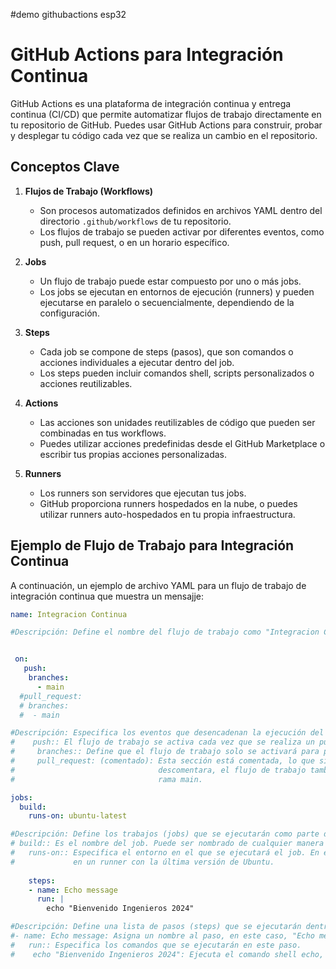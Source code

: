 #demo githubactions esp32

# GitHub Actions para Integración Continua

GitHub Actions es una plataforma de integración continua y entrega continua (CI/CD) que permite automatizar flujos de trabajo directamente en tu repositorio de GitHub. Puedes usar GitHub Actions para construir, probar y desplegar tu código cada vez que se realiza un cambio en el repositorio.

## Conceptos Clave

1. **Flujos de Trabajo (Workflows)**
   - Son procesos automatizados definidos en archivos YAML dentro del directorio `.github/workflows` de tu repositorio.
   - Los flujos de trabajo se pueden activar por diferentes eventos, como push, pull request, o en un horario específico.

2. **Jobs**
   - Un flujo de trabajo puede estar compuesto por uno o más jobs.
   - Los jobs se ejecutan en entornos de ejecución (runners) y pueden ejecutarse en paralelo o secuencialmente, dependiendo de la configuración.

3. **Steps**
   - Cada job se compone de steps (pasos), que son comandos o acciones individuales a ejecutar dentro del job.
   - Los steps pueden incluir comandos shell, scripts personalizados o acciones reutilizables.

4. **Actions**
   - Las acciones son unidades reutilizables de código que pueden ser combinadas en tus workflows.
   - Puedes utilizar acciones predefinidas desde el GitHub Marketplace o escribir tus propias acciones personalizadas.

5. **Runners**
   - Los runners son servidores que ejecutan tus jobs.
   - GitHub proporciona runners hospedados en la nube, o puedes utilizar runners auto-hospedados en tu propia infraestructura.

## Ejemplo de Flujo de Trabajo para Integración Continua

A continuación, un ejemplo de archivo YAML para un flujo de trabajo de integración continua que muestra un mensajje:

```yaml
name: Integracion Continua

#Descripción: Define el nombre del flujo de trabajo como "Integracion Continua". Este nombre aparece en la interfaz de GitHub #Actions y ayuda a identificar el flujo de trabajo en la lista de workflows.


 on:
   push:
    branches:
      - main
  #pull_request:
  # branches:
  #  - main

#Descripción: Especifica los eventos que desencadenan la ejecución del flujo de trabajo.
#    push:: El flujo de trabajo se activa cada vez que se realiza un push a la rama main.
#     branches:: Define que el flujo de trabajo solo se activará para push en la rama main.
#     pull_request: (comentado): Esta sección está comentada, lo que significa que actualmente está inactiva. Si se 
#                                descomentara, el flujo de trabajo también se activaría en eventos de pull_request hacia la
#                                rama main.

jobs:
  build:
    runs-on: ubuntu-latest

#Descripción: Define los trabajos (jobs) que se ejecutarán como parte del flujo de trabajo.
# build:: Es el nombre del job. Puede ser nombrado de cualquier manera que refleje la tarea del job.
#   runs-on:: Especifica el entorno en el que se ejecutará el job. En este caso, ubuntu-latest indica que el job se ejecutará  
#             en un runner con la última versión de Ubuntu.
    
    steps:
    - name: Echo message
      run: |
        echo "Bienvenido Ingenieros 2024"

#Descripción: Define una lista de pasos (steps) que se ejecutarán dentro del job.
#- name: Echo message: Asigna un nombre al paso, en este caso, "Echo message". Este nombre se muestra en la interfaz de GitHub Actions para identificar el paso.
#   run:: Especifica los comandos que se ejecutarán en este paso.
#    echo "Bienvenido Ingenieros 2024": Ejecuta el comando shell echo, que imprime el mensaje "Bienvenido Ingenieros 2024" en la consola.



```


